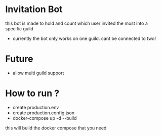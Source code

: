 # Invitation Bot

this bot is made to hold and count which user invited the most into a specific guild

- currently the bot only works on one guild. cant be connected to two!

# Future 
- allow multi guild support


# How to run ?
- create production.env
- create production.config.json
- docker-compose up -d --build


this will build the docker compose that you need 
